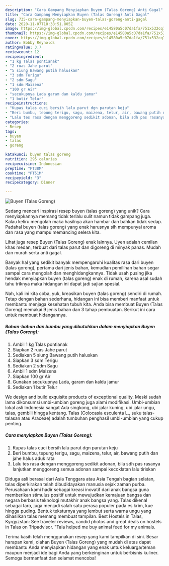```yaml
---
description: "Cara Gampang Menyiapkan Buyen (Talas Goreng) Anti Gagal"
title: "Cara Gampang Menyiapkan Buyen (Talas Goreng) Anti Gagal"
slug: 735-cara-gampang-menyiapkan-buyen-talas-goreng-anti-gagal
date: 2020-11-07T18:38:51.805Z
image: https://img-global.cpcdn.com/recipes/e14580a5c07da1fa/751x532cq70/buyen-talas-goreng-foto-resep-utama.jpg
thumbnail: https://img-global.cpcdn.com/recipes/e14580a5c07da1fa/751x532cq70/buyen-talas-goreng-foto-resep-utama.jpg
cover: https://img-global.cpcdn.com/recipes/e14580a5c07da1fa/751x532cq70/buyen-talas-goreng-foto-resep-utama.jpg
author: Bobby Reynolds
ratingvalue: 3.7
reviewcount: 12
recipeingredient:
- "1 kg Talas pontianak"
- "2 ruas Jahe parut"
- "5 siung Bawang putih haluskan"
- "3 sdm Terigu"
- "2 sdm Sagu"
- "1 sdm Maizena"
- "100 gr Air"
- "secukupnya Lada garam dan kaldu jamur"
- "1 butir Telur"
recipeinstructions:
- "Kupas talas cuci bersih lalu parut dgn parutan keju"
- "Beri bumbu, tepung terigu, sagu, maizena, telur, air, bawang putih dan jahe halus aduk rata"
- "Lalu tes rasa dengan menggoreng sedikit adonan, bila sdh pas rasanya lanjutkan menggoreng semua adonan sampai kecoklatan lalu tiriskan"
categories:
- Resep
tags:
- buyen
- talas
- goreng

katakunci: buyen talas goreng 
nutrition: 295 calories
recipecuisine: Indonesian
preptime: "PT38M"
cooktime: "PT51M"
recipeyield: "3"
recipecategory: Dinner

---
```



![Buyen (Talas Goreng)](https://img-global.cpcdn.com/recipes/e14580a5c07da1fa/751x532cq70/buyen-talas-goreng-foto-resep-utama.jpg)

Sedang mencari inspirasi resep buyen (talas goreng) yang unik? Cara menyiapkannya memang tidak terlalu sulit namun tidak gampang juga. Kalau keliru mengolah maka hasilnya akan hambar dan bahkan tidak sedap. Padahal buyen (talas goreng) yang enak harusnya sih mempunyai aroma dan rasa yang mampu memancing selera kita.

Lihat juga resep Buyen (Talas Goreng) enak lainnya. Uyen adalah cemilan khas medan, terbuat dari talas parut dan digoreng di minyak panas. Mudah dan murah serta anti gagal.

Banyak hal yang sedikit banyak mempengaruhi kualitas rasa dari buyen (talas goreng), pertama dari jenis bahan, kemudian pemilihan bahan segar sampai cara mengolah dan menghidangkannya. Tidak usah pusing jika hendak menyiapkan buyen (talas goreng) enak di rumah, karena asal sudah tahu triknya maka hidangan ini dapat jadi sajian spesial.


Nah, kali ini kita coba, yuk, kreasikan buyen (talas goreng) sendiri di rumah. Tetap dengan bahan sederhana, hidangan ini bisa memberi manfaat untuk membantu menjaga kesehatan tubuh kita. Anda bisa membuat Buyen (Talas Goreng) memakai 9 jenis bahan dan 3 tahap pembuatan. Berikut ini cara untuk membuat hidangannya.

<!--inarticleads1-->

##### Bahan-bahan dan bumbu yang dibutuhkan dalam menyiapkan Buyen (Talas Goreng):

1. Ambil 1 kg Talas pontianak
1. Siapkan 2 ruas Jahe parut
1. Sediakan 5 siung Bawang putih haluskan
1. Siapkan 3 sdm Terigu
1. Sediakan 2 sdm Sagu
1. Ambil 1 sdm Maizena
1. Siapkan 100 gr Air
1. Gunakan secukupnya Lada, garam dan kaldu jamur
1. Sediakan 1 butir Telur


We design and build exquisite products of exceptional quality. Meski sudah lama dikonsumsi umbi-umbian goreng juga alami modifikasi. Umbi-umbian lokal asli Indonesia sangat Ada singkong, ubi jalar kuning, ubi jalar ungu, talas, gembili hingga kentang. Talas (Colocasia esculenta L., suku talas-talasan atau Araceae) adalah tumbuhan penghasil umbi-umbian yang cukup penting. 

<!--inarticleads2-->

##### Cara menyiapkan Buyen (Talas Goreng):

1. Kupas talas cuci bersih lalu parut dgn parutan keju
1. Beri bumbu, tepung terigu, sagu, maizena, telur, air, bawang putih dan jahe halus aduk rata
1. Lalu tes rasa dengan menggoreng sedikit adonan, bila sdh pas rasanya lanjutkan menggoreng semua adonan sampai kecoklatan lalu tiriskan


Diduga asli berasal dari Asia Tenggara atau Asia Tengah bagian selatan, talas diperkirakan telah dibudidayakan manusia sejak zaman purba. Perusahaan kami hadir sebagai kreasi inovatif dari anak bangsa guna memberikan stimulus positif untuk mewujudkan kemajuan bangsa dan negara berbasis teknologi mutakhir anak bangsa yang. Talas dikenal sebagai taro, juga menjadi salah satu perasa populer pada es krim, kue hingga puding. Bentuk teksturnya yang lembut serta warna ungu yang dihasilkan talas memang membuat tampilan. Best Hostels in Talas, Kyrgyzstan: See traveler reviews, candid photos and great deals on hostels in Talas on Tripadvisor. &#34;Tala helped me buy animal feed for my animals. 

Terima kasih telah menggunakan resep yang kami tampilkan di sini. Besar harapan kami, olahan Buyen (Talas Goreng) yang mudah di atas dapat membantu Anda menyiapkan hidangan yang enak untuk keluarga/teman maupun menjadi ide bagi Anda yang berkeinginan untuk berbisnis kuliner. Semoga bermanfaat dan selamat mencoba!
